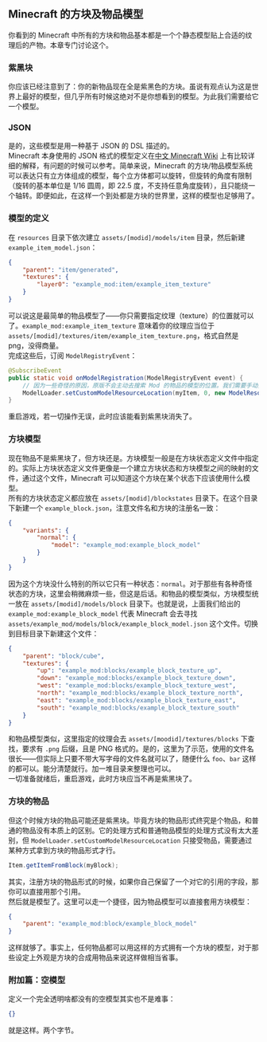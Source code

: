 ## Minecraft 的方块及物品模型

你看到的 Minecraft 中所有的方块和物品基本都是一个个静态模型贴上合适的纹理后的产物。本章专门讨论这个。

### 紫黑块

你应该已经注意到了：你的新物品现在全是紫黑色的方块。虽说有观点认为这是世界上最好的模型，但几乎所有时候这绝对不是你想看到的模型。为此我们需要给它一个模型。  

### JSON

是的，这些模型是用一种基于 JSON 的 DSL 描述的。  
Minecraft 本身使用的 JSON 格式的模型定义在[中文 Minecraft Wiki][link-mw-model] 上有比较详细的解释，有问题的时候可以参考。简单来说，Minecraft 的方块/物品模型系统可以表达只有立方体组成的模型，每个立方体都可以旋转，但旋转的角度有限制（旋转的基本单位是 1/16 圆周，即 22.5 度，不支持任意角度旋转），且只能绕一个轴转。即便如此，在这样一个到处都是方块的世界里，这样的模型也足够用了。  

[link-mw-model]: https://minecraft-zh.gamepedia.com/%E6%A8%A1%E5%9E%8B#.E6.96.B9.E5.9D.97.E6.A8.A1.E5.9E.8B

### 模型的定义

在 `resources` 目录下依次建立 `assets/[modid]/models/item` 目录，然后新建 `example_item_model.json`：

```json
{
    "parent": "item/generated",
    "textures": {
        "layer0": "example_mod:item/example_item_texture"
    }
}
```

可以说这是最简单的物品模型了——你只需要指定纹理（texture）的位置就可以了。`example_mod:example_item_texture` 意味着你的纹理应当位于 `assets/[modid]/textures/item/example_item_texture.png`，格式自然是 png，没得商量。  
完成这些后，订阅 `ModelRegistryEvent`：

```java
@SubscribeEvent
public static void onModelRegistration(ModelRegistryEvent event) {
    // 因为一些奇怪的原因，原版不会主动去搜索 Mod 的物品的模型的位置。我们需要手动指定一个。
    ModelLoader.setCustomModelResourceLocation(myItem, 0, new ModelResourceLocation(new ResourceLocation("example_mod", "example_item_model"), "inventory"));
}
```

重启游戏，若一切操作无误，此时应该能看到紫黑块消失了。

### 方块模型

现在物品不是紫黑块了，但方块还是。方块模型一般是在方块状态定义文件中指定的。实际上方块状态定义文件更像是一个建立方块状态和方块模型之间的映射的文件，通过这个文件，Minecraft 可以知道这个方块在某个状态下应该使用什么模型。  
所有的方块状态定义都应放在 `assets/[modid]/blockstates` 目录下。在这个目录下新建一个 `example_block.json`，注意文件名和方块的注册名一致：

```json
{
    "variants": {
        "normal": {
            "model": "example_mod:example_block_model"
        }
    }
}
```

因为这个方块没什么特别的所以它只有一种状态：`normal`。对于那些有各种奇怪状态的方块，这里会稍微麻烦一些，但这是后话。和物品的模型类似，方块模型统一放在 `assets/[modid]/models/block` 目录下。也就是说，上面我们给出的 `example_mod:example_block_model` 代表 Minecraft 会去寻找 `assets/example_mod/models/block/example_block_model.json` 这个文件。切换到目标目录下新建这个文件：

```json
{
    "parent": "block/cube",
    "textures": {
        "up": "example_mod:blocks/example_block_texture_up",
        "down": "example_mod:blocks/example_block_texture_down",
        "west": "example_mod:blocks/example_block_texture_west",
        "north": "example_mod:blocks/example_block_texture_north",
        "east": "example_mod:blocks/example_block_texture_east",
        "south": "example_mod:blocks/example_block_texture_south"
    }
}
```

和物品模型类似，这里指定的纹理会去 `assets/[moodid]/textures/blocks` 下查找，要求有 `.png` 后缀，且是 PNG 格式的。是的，这里为了示范，使用的文件名很长——但实际上只要不带大写字母的文件名就可以了，随便什么 `foo`、`bar` 这样的都可以。能分清楚就行。加一堆目录来整理也可以。  
一切准备就绪后，重启游戏，此时方块应当不再是紫黑块了。

### 方块的物品

但这个时候方块的物品可能还是紫黑块。毕竟方块的物品形式终究是个物品，和普通的物品没有本质上的区别。它的处理方式和普通物品模型的处理方式没有太大差别，但 `ModelLoader.setCustomModelResourceLocation` 只接受物品，需要通过某种方式拿到方块的物品形式才行。

```java
Item.getItemFromBlock(myBlock);
```

其实，注册方块的物品形式的时候，如果你自己保留了一个对它的引用的字段，那你可以直接用那个引用。  
然后就是模型了。这里可以走一个捷径，因为物品模型可以直接套用方块模型：

```json
{
    "parent": "example_mod:block/example_block_model"
}
```

这样就够了。事实上，任何物品都可以用这样的方式拥有一个方块的模型，对于那些设定上外观是方块的合成用物品来说这样做相当省事。

### 附加篇：空模型

定义一个完全透明啥都没有的空模型其实也不是难事：

```json
{}
```

就是这样。两个字节。
